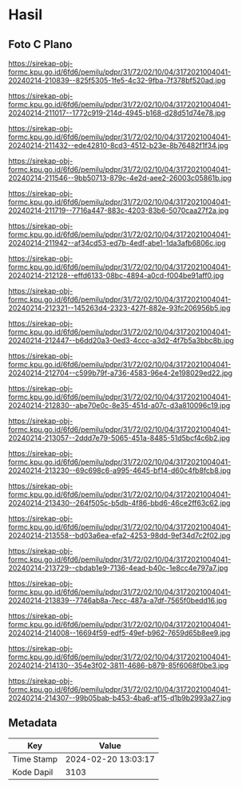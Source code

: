 # Hasil

## Foto C Plano

https://sirekap-obj-formc.kpu.go.id/6fd6/pemilu/pdpr/31/72/02/10/04/3172021004041-20240214-210839--825f5305-1fe5-4c32-9fba-7f378bf520ad.jpg

https://sirekap-obj-formc.kpu.go.id/6fd6/pemilu/pdpr/31/72/02/10/04/3172021004041-20240214-211017--1772c919-214d-4945-b168-d28d51d74e78.jpg

https://sirekap-obj-formc.kpu.go.id/6fd6/pemilu/pdpr/31/72/02/10/04/3172021004041-20240214-211432--ede42810-8cd3-4512-b23e-8b76482f1f34.jpg

https://sirekap-obj-formc.kpu.go.id/6fd6/pemilu/pdpr/31/72/02/10/04/3172021004041-20240214-211546--9bb50713-879c-4e2d-aee2-26003c05861b.jpg

https://sirekap-obj-formc.kpu.go.id/6fd6/pemilu/pdpr/31/72/02/10/04/3172021004041-20240214-211719--7716a447-883c-4203-83b6-5070caa27f2a.jpg

https://sirekap-obj-formc.kpu.go.id/6fd6/pemilu/pdpr/31/72/02/10/04/3172021004041-20240214-211942--af34cd53-ed7b-4edf-abe1-1da3afb6806c.jpg

https://sirekap-obj-formc.kpu.go.id/6fd6/pemilu/pdpr/31/72/02/10/04/3172021004041-20240214-212128--effd6133-08bc-4894-a0cd-f004be91aff0.jpg

https://sirekap-obj-formc.kpu.go.id/6fd6/pemilu/pdpr/31/72/02/10/04/3172021004041-20240214-212321--145263d4-2323-427f-882e-93fc206956b5.jpg

https://sirekap-obj-formc.kpu.go.id/6fd6/pemilu/pdpr/31/72/02/10/04/3172021004041-20240214-212447--b6dd20a3-0ed3-4ccc-a3d2-4f7b5a3bbc8b.jpg

https://sirekap-obj-formc.kpu.go.id/6fd6/pemilu/pdpr/31/72/02/10/04/3172021004041-20240214-212704--c599b79f-a736-4583-96e4-2e198029ed22.jpg

https://sirekap-obj-formc.kpu.go.id/6fd6/pemilu/pdpr/31/72/02/10/04/3172021004041-20240214-212830--abe70e0c-8e35-451d-a07c-d3a810096c19.jpg

https://sirekap-obj-formc.kpu.go.id/6fd6/pemilu/pdpr/31/72/02/10/04/3172021004041-20240214-213057--2ddd7e79-5065-451a-8485-51d5bcf4c6b2.jpg

https://sirekap-obj-formc.kpu.go.id/6fd6/pemilu/pdpr/31/72/02/10/04/3172021004041-20240214-213230--69c698c6-a995-4645-bf14-d60c4fb8fcb8.jpg

https://sirekap-obj-formc.kpu.go.id/6fd6/pemilu/pdpr/31/72/02/10/04/3172021004041-20240214-213430--264f505c-b5db-4f86-bbd6-46ce2ff63c62.jpg

https://sirekap-obj-formc.kpu.go.id/6fd6/pemilu/pdpr/31/72/02/10/04/3172021004041-20240214-213558--bd03a6ea-efa2-4253-98dd-9ef34d7c2f02.jpg

https://sirekap-obj-formc.kpu.go.id/6fd6/pemilu/pdpr/31/72/02/10/04/3172021004041-20240214-213729--cbdab1e9-7136-4ead-b40c-1e8cc4e797a7.jpg

https://sirekap-obj-formc.kpu.go.id/6fd6/pemilu/pdpr/31/72/02/10/04/3172021004041-20240214-213839--7746ab8a-7ecc-487a-a7df-7565f0bedd16.jpg

https://sirekap-obj-formc.kpu.go.id/6fd6/pemilu/pdpr/31/72/02/10/04/3172021004041-20240214-214008--16694f59-edf5-49ef-b962-7659d65b8ee9.jpg

https://sirekap-obj-formc.kpu.go.id/6fd6/pemilu/pdpr/31/72/02/10/04/3172021004041-20240214-214130--354e3f02-3811-4686-b879-85f6068f0be3.jpg

https://sirekap-obj-formc.kpu.go.id/6fd6/pemilu/pdpr/31/72/02/10/04/3172021004041-20240214-214307--99b05bab-b453-4ba6-af15-d1b9b2993a27.jpg


## Metadata

| Key        | Value               |
| ---------- | ------------------- |
| Time Stamp | 2024-02-20 13:03:17 |
| Kode Dapil | 3103                |



